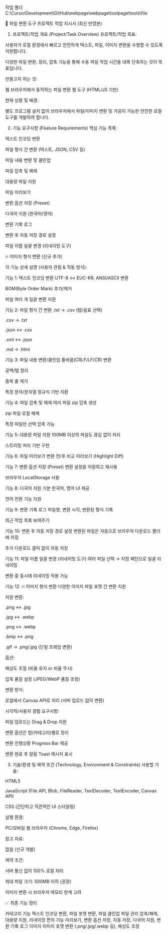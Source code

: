 작업 폴더
C:\CursorDevelopment\GitHub\webpage\webpage\toolpage\tools\file

📄 파일 변환 도구 프로젝트 작업 지시서 (최신 반영본)
1. 프로젝트/작업 개요 (Project/Task Overview)
프로젝트/작업 목표:

사용자가 로컬 환경에서 빠르고 안전하게 텍스트, 파일, 이미지 변환을 수행할 수 있도록 지원합니다.

다양한 파일 변환, 정리, 압축 기능을 통해 수동 파일 작업 시간을 대폭 단축하는 것이 목표입니다.

만들고자 하는 것:

웹 브라우저에서 동작하는 파일 변환 웹 도구 (HTML/JS 기반)

현재 상황 및 배경:

별도 프로그램 설치 없이 브라우저에서 파일/이미지 변환 및 가공이 가능한 안전한 로컬 도구를 개발하려 합니다.

2. 기능 요구사항 (Feature Requirements)
핵심 기능 목록:

텍스트 인코딩 변환

파일 형식 간 변환 (텍스트, JSON, CSV 등)

파일 내용 변환 및 클린업

파일 압축 및 해제

대용량 파일 지원

파일 미리보기

변환 옵션 저장 (Preset)

다국어 지원 (한국어/영어)

변환 기록 로그

변환 후 자동 저장 경로 설정

파일 이름 일괄 변경 (리네이밍 도구)

🔥 이미지 형식 변환 (신규 추가)

각 기능 상세 설명 (사용자 관점 & 작동 방식):

기능 1: 텍스트 인코딩 변환
UTF-8 ↔ EUC-KR, ANSI/ASCII 변환

BOM(Byte Order Mark) 추가/제거

파일 여러 개 일괄 변환 지원

기능 2: 파일 형식 간 변환
.txt → .csv (탭/쉼표 선택)

.csv → .txt

.json ↔ .csv

.xml ↔ .json

.md → .html

기능 3: 파일 내용 변환/클린업
줄바꿈(CRLF/LF/CR) 변환

공백/탭 정리

중복 줄 제거

특정 문자/문자열 정규식 기반 치환

기능 4: 파일 압축 및 해제
여러 파일 zip 압축 생성

zip 파일 로컬 해제

특정 파일만 선택 압축 가능

기능 5: 대용량 파일 지원
100MB 이상의 파일도 끊김 없이 처리

스트리밍 처리 기반 구현

기능 6: 파일 미리보기
변환 전/후 비교 미리보기 (Highlight Diff)

기능 7: 변환 옵션 저장 (Preset)
변환 설정을 저장하고 재사용

브라우저 LocalStorage 사용

기능 8: 다국어 지원
기본 한국어, 영어 UI 제공

언어 전환 기능 지원

기능 9: 변환 기록 로그
파일명, 변환 시각, 변환된 형식 기록

최근 작업 목록 보여주기

기능 10: 변환 후 자동 저장 경로 설정
변환된 파일은 자동으로 브라우저 다운로드 폴더에 저장

추가 다운로드 클릭 없이 자동 저장

기능 11: 파일 이름 일괄 변경 (리네이밍 도구)
여러 파일 선택 → 지정 패턴으로 일괄 리네이밍

변환 중 동시에 리네이밍 적용 가능

기능 12: 🔥 이미지 형식 변환
다양한 이미지 파일 포맷 간 변환 지원

지원 변환:

.png ↔ .jpg

.jpg ↔ .webp

.png ↔ .webp

.bmp ↔ .png

.gif → .png/.jpg (단일 프레임 변환)

옵션:

해상도 조절 (비율 유지 or 비율 무시)

압축 품질 설정 (JPEG/WebP 품질 조정)

변환 방식:

로컬에서 Canvas API로 처리 (서버 업로드 없이 변환)

시각적/사용자 경험 요구사항:

파일 업로드는 Drag & Drop 지원

변환 옵션은 탭(카테고리)별로 정리

변환 진행상황 Progress Bar 제공

변환 완료 후 알림 Toast 메시지 표시

3. 기술/환경 및 제약 조건 (Technology, Environment & Constraints)
사용할 기술:

HTML5

JavaScript (File API, Blob, FileReader, TextDecoder, TextEncoder, Canvas API)

CSS (간단하고 직관적인 UI 스타일링)

실행 환경:

PC/모바일 웹 브라우저 (Chrome, Edge, Firefox)

참고 자료:

없음 (신규 개발)

제약 조건:

서버 통신 없이 100% 로컬 처리

최대 파일 크기: 500MB 이하 (권장)

이미지 변환 시 브라우저 메모리 한계 고려

✅ 최종 기능 정리

카테고리	기능
텍스트	인코딩 변환, 파일 포맷 변환, 파일 클린업
파일 관리	압축/해제, 대용량 지원, 리네이밍
편의 기능	미리보기, 변환 옵션 저장, 자동 저장, 다국어 지원, 변환 기록 로그
이미지	이미지 포맷 변환 (.png/.jpg/.webp 등), 해상도 조정